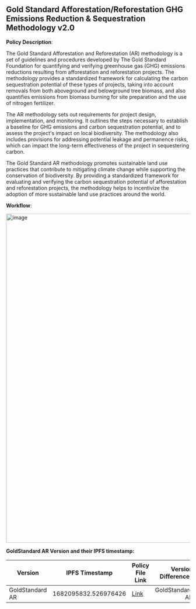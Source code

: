 ## Gold Standard Afforestation/Reforestation GHG Emissions Reduction & Sequestration Methodology v2.0

**Policy Description**: 

The Gold Standard Afforestation and Reforestation (AR) methodology is a set of guidelines and procedures developed by The Gold Standard Foundation for quantifying and verifying greenhouse gas (GHG) emissions reductions resulting from afforestation and reforestation projects. The methodology provides a standardized framework for calculating the carbon sequestration potential of these types of projects, taking into account removals from both aboveground and belowground tree biomass, and also quantifies emissions from biomass burning for site preparation and the use of nitrogen fertilizer.

The AR methodology sets out requirements for project design, implementation, and monitoring. It outlines the steps necessary to establish a baseline for GHG emissions and carbon sequestration potential, and to assess the project's impact on local biodiversity. The methodology also includes provisions for addressing potential leakage and permanence risks, which can impact the long-term effectiveness of the project in sequestering carbon.

The Gold Standard AR methodology promotes sustainable land use practices that contribute to mitigating climate change while supporting the conservation of biodiversity. By providing a standardized framework for evaluating and verifying the carbon sequestration potential of afforestation and reforestation projects, the methodology helps to incentivize the adoption of more sustainable land use practices around the world.



**Workflow**:

<img width="900" alt="image" src="https://user-images.githubusercontent.com/79293833/233697424-458a3277-58d7-4804-893b-bde949093e28.png">



**GoldStandard AR Version and their IPFS timestamp:**

| Version | IPFS Timestamp | Policy File Link | Version Differences |
|---|---|---|---:|
| GoldStandard AR | 1682095832.526976426 | [Link](https://github.com/hashgraph/guardian/blob/main/Methodology%20Library/GoldStandard/GoldStandard%20AR/Gold%20Standard%20AR.policy) | GoldStandard AR |
